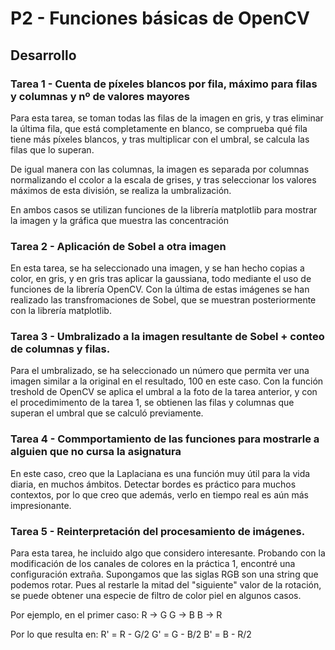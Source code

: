 # P2 - Funciones básicas de OpenCV

## Desarrollo

### Tarea 1 - Cuenta de píxeles blancos por fila, máximo para filas y columnas y nº de valores mayores

  Para esta tarea, se toman todas las filas de la imagen en gris, y tras eliminar la última fila, que está completamente en blanco, se comprueba qué  fila  tiene más píxeles blancos, y  tras multiplicar con el umbral, se calcula las filas  que lo superan.

  De igual manera con las columnas, la imagen es separada por columnas normalizando el ccolor a la escala de grises, y tras seleccionar los valores máximos de esta división, se realiza la umbralización.

  En ambos casos se utilizan funciones de la librería matplotlib para mostrar la imagen y la gráfica que muestra las concentración

### Tarea 2 - Aplicación de Sobel a otra imagen

  En esta tarea, se ha seleccionado una imagen, y se han hecho copias a color, en gris, y en gris tras aplicar la gaussiana, todo mediante el uso de funciones de la librería OpenCV. Con la última de estas imágenes se han realizado las transfromaciones de Sobel, que se muestran posteriormente con la librería matplotlib.

### Tarea 3 - Umbralizado a la imagen resultante de Sobel + conteo de columnas y filas.

  Para el umbralizado, se ha seleccionado un número que permita ver una imagen similar a la original en el resultado,   100 en este caso. Con la función treshold de OpenCV se aplica el umbral a la foto de la tarea anterior, y con el procedimimento de la tarea 1, se obtienen las filas y columnas que superan el umbral que se calculó previamente.

### Tarea 4 - Commportamiento de las funciones para mostrarle a alguien que no cursa la asignatura

  En este caso, creo que la Laplaciana es una función muy útil para la vida diaria, en muchos ámbitos. Detectar bordes es práctico para muchos contextos, por lo que creo que además, verlo en tiempo real es aún más impresionante.

### Tarea 5 - Reinterpretación del procesamiento de imágenes.

  Para esta tarea, he incluido algo que considero interesante. Probando con la modificación de los canales de colores en la práctica 1, encontré una configuración extraña. Supongamos que las siglas RGB son una string que podemos rotar. Pues al restarle la mitad del "siguiente" valor de la rotación, se puede obtener una especie de filtro de color piel en algunos casos.

  Por ejemplo, en el primer caso:
  R -> G
  G -> B
  B -> R

  Por lo que resulta en:
  R' = R - G/2
  G' = G - B/2
  B' = B - R/2

  
